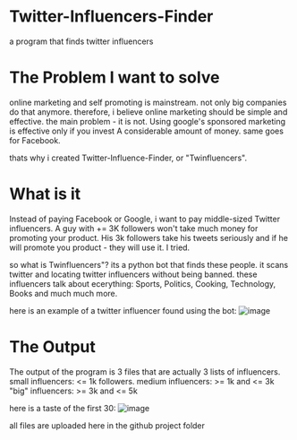 # Twitter-Influencers-Finder
a program that finds twitter influencers 

# The Problem I want to solve
online marketing and self promoting is mainstream.
not only big companies do that anymore.
therefore, i believe online marketing should be simple and effective.
the main problem - it is not.
Using google's sponsored marketing is effective only if you invest A considerable amount of money.
same goes for Facebook.

thats why i created Twitter-Influence-Finder, or "Twinfluencers".

# What is it
Instead of paying Facebook or Google, i want to pay middle-sized Twitter influencers.
A guy with += 3K followers won't take much money for promoting your product.
His 3k followers take his tweets seriously and if he will promote you product - they will use it. I tried.

so what is Twinfluencers"?
its a python bot that finds these people. it scans twitter and locating twitter influencers without being banned.
these influencers talk about ecerything: Sports, Politics, Cooking, Technology, Books and much much more.

here is an example of a twitter influencer found using the bot:
![image](https://user-images.githubusercontent.com/85450521/210320666-689e9d59-5efa-4755-b37e-06cc1efb401f.png)

# The Output
The output of the program is 3 files that are actually 3 lists of influencers.
small influencers: <= 1k followers.
medium influencers: >= 1k  and <= 3k
"big" influencers: >= 3k  and <= 5k

here is a taste of the first 30:
![image](https://user-images.githubusercontent.com/85450521/210321101-8b3c89f1-01f5-4781-b65a-0791b1d188bf.png)

all files are uploaded here in the github project folder
